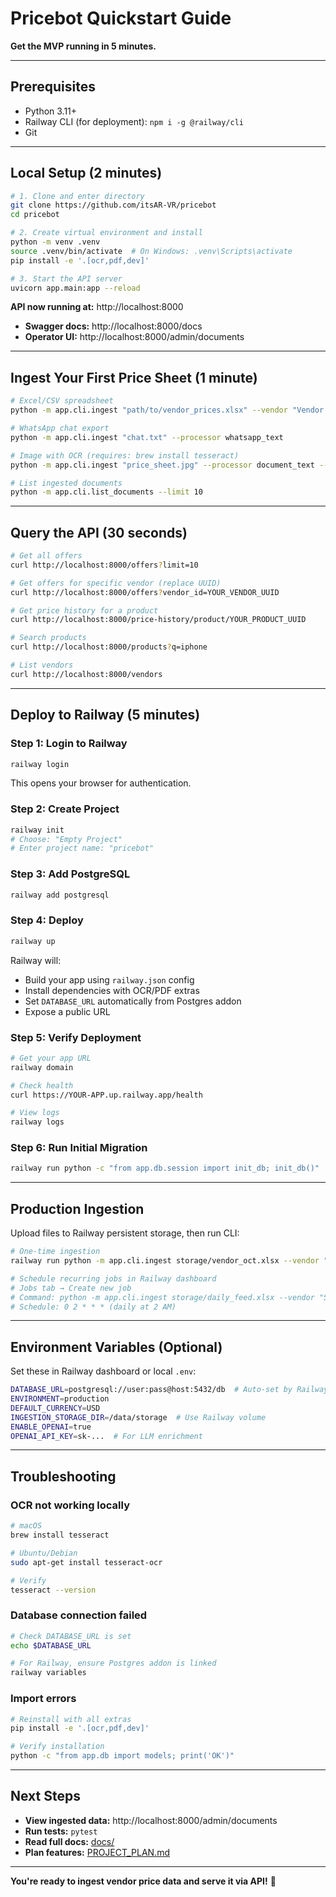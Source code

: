 # Pricebot Quickstart Guide

**Get the MVP running in 5 minutes.**

---

## Prerequisites

- Python 3.11+
- Railway CLI (for deployment): `npm i -g @railway/cli`
- Git

---

## Local Setup (2 minutes)

```bash
# 1. Clone and enter directory
git clone https://github.com/itsAR-VR/pricebot
cd pricebot

# 2. Create virtual environment and install
python -m venv .venv
source .venv/bin/activate  # On Windows: .venv\Scripts\activate
pip install -e '.[ocr,pdf,dev]'

# 3. Start the API server
uvicorn app.main:app --reload
```

**API now running at:** http://localhost:8000

- **Swagger docs:** http://localhost:8000/docs
- **Operator UI:** http://localhost:8000/admin/documents

---

## Ingest Your First Price Sheet (1 minute)

```bash
# Excel/CSV spreadsheet
python -m app.cli.ingest "path/to/vendor_prices.xlsx" --vendor "Vendor Name"

# WhatsApp chat export
python -m app.cli.ingest "chat.txt" --processor whatsapp_text

# Image with OCR (requires: brew install tesseract)
python -m app.cli.ingest "price_sheet.jpg" --processor document_text --vendor "Warehouse"

# List ingested documents
python -m app.cli.list_documents --limit 10
```

---

## Query the API (30 seconds)

```bash
# Get all offers
curl http://localhost:8000/offers?limit=10

# Get offers for specific vendor (replace UUID)
curl http://localhost:8000/offers?vendor_id=YOUR_VENDOR_UUID

# Get price history for a product
curl http://localhost:8000/price-history/product/YOUR_PRODUCT_UUID

# Search products
curl http://localhost:8000/products?q=iphone

# List vendors
curl http://localhost:8000/vendors
```

---

## Deploy to Railway (5 minutes)

### Step 1: Login to Railway
```bash
railway login
```
This opens your browser for authentication.

### Step 2: Create Project
```bash
railway init
# Choose: "Empty Project"
# Enter project name: "pricebot"
```

### Step 3: Add PostgreSQL
```bash
railway add postgresql
```

### Step 4: Deploy
```bash
railway up
```

Railway will:
- Build your app using `railway.json` config
- Install dependencies with OCR/PDF extras
- Set `DATABASE_URL` automatically from Postgres addon
- Expose a public URL

### Step 5: Verify Deployment
```bash
# Get your app URL
railway domain

# Check health
curl https://YOUR-APP.up.railway.app/health

# View logs
railway logs
```

### Step 6: Run Initial Migration
```bash
railway run python -c "from app.db.session import init_db; init_db()"
```

---

## Production Ingestion

Upload files to Railway persistent storage, then run CLI:

```bash
# One-time ingestion
railway run python -m app.cli.ingest storage/vendor_oct.xlsx --vendor "Vendor"

# Schedule recurring jobs in Railway dashboard
# Jobs tab → Create new job
# Command: python -m app.cli.ingest storage/daily_feed.xlsx --vendor "Supplier"
# Schedule: 0 2 * * * (daily at 2 AM)
```

---

## Environment Variables (Optional)

Set these in Railway dashboard or local `.env`:

```bash
DATABASE_URL=postgresql://user:pass@host:5432/db  # Auto-set by Railway
ENVIRONMENT=production
DEFAULT_CURRENCY=USD
INGESTION_STORAGE_DIR=/data/storage  # Use Railway volume
ENABLE_OPENAI=true
OPENAI_API_KEY=sk-...  # For LLM enrichment
```

---

## Troubleshooting

### OCR not working locally
```bash
# macOS
brew install tesseract

# Ubuntu/Debian
sudo apt-get install tesseract-ocr

# Verify
tesseract --version
```

### Database connection failed
```bash
# Check DATABASE_URL is set
echo $DATABASE_URL

# For Railway, ensure Postgres addon is linked
railway variables
```

### Import errors
```bash
# Reinstall with all extras
pip install -e '.[ocr,pdf,dev]'

# Verify installation
python -c "from app.db import models; print('OK')"
```

---

## Next Steps

- **View ingested data:** http://localhost:8000/admin/documents
- **Run tests:** `pytest`
- **Read full docs:** [docs/](.)
- **Plan features:** [PROJECT_PLAN.md](PROJECT_PLAN.md)

---

**You're ready to ingest vendor price data and serve it via API!** 🚀



